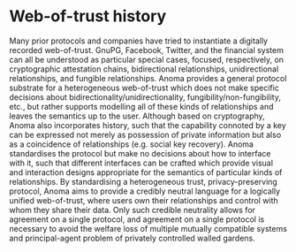 # Web-of-trust history

Many prior protocols and companies have tried to instantiate a digitally recorded web-of-trust. GnuPG, Facebook, Twitter, and the financial system can all be understood as particular special cases, focused, respectively, on cryptographic attestation chains, bidirectional relationships, unidirectional relationships, and fungible relationships. Anoma provides a general protocol substrate for a heterogeneous web-of-trust which does not make specific decisions about bidirectionality/unidirectionality, fungibility/non-fungibility, etc., but rather supports modelling all of these kinds of relationships and leaves the semantics up to the user. Although based on cryptography, Anoma also incorporates history, such that the capability connoted by a key can be expressed not merely as possession of private information but also as a coincidence of relationships (e.g. social key recovery). Anoma standardises the protocol but make no decisions about how to interface with it, such that different interfaces can be crafted which provide visual and interaction designs appropriate for the semantics of particular kinds of relationships. By standardising a heterogeneous trust, privacy-preserving protocol, Anoma aims to provide a credibly neutral language for a logically unified web-of-trust, where users own their relationships and control with whom they share their data. Only such credible neutrality allows for agreement on a single protocol, and agreement on a single protocol is necessary to avoid the welfare loss of multiple mutually compatible systems and principal-agent problem of privately controlled walled gardens.